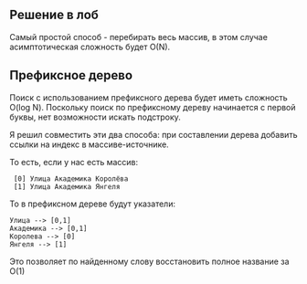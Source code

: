 ## Решение в лоб

Самый простой способ - перебирать весь массив, в этом случае асимптотическая сложность
 будет O(N).
  
 ## Префиксное дерево
 
 Поиск с использованием префиксного дерева будет иметь сложность O(log N). 
 Поскольку поиск по префиксному дереву начинается с первой буквы, нет возможности искать подстроку.
 
 Я решил совместить эти два способа: при составлении дерева добавить ссылки на индекс в массиве-источнике.
 
 То есть, если у нас есть массив:
``` 
 [0] Улица Академика Королёва
 [1] Улица Академика Янгеля
 ```
 
 То в префиксном дереве будут указатели:
 ```
 Улица --> [0,1]
 Академика --> [0,1]
 Королева --> [0]
 Янгеля --> [1]
 ```
 
 Это позволяет по найденному слову восстановить полное название за O(1)
 
 [Пример]:https://drinkins85.github.io/suggest/